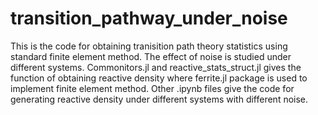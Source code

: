 # transition_pathway_under_noise
This is the code for obtaining tranisition path theory statistics using standard finite element method. The effect of noise is studied under different systems. Commonitors.jl and reactive_stats_struct.jl gives the function of obtaining reactive density where ferrite.jl package is used to implement finite element method. Other .ipynb files give the code for generating reactive density under different systems with different noise. 

